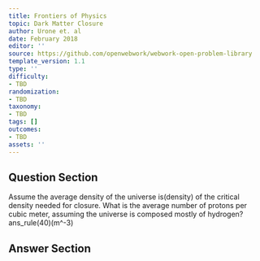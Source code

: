 ```yaml
---
title: Frontiers of Physics
topic: Dark Matter Closure
author: Urone et. al
date: February 2018
editor: ''
source: https://github.com/openwebwork/webwork-open-problem-library
template_version: 1.1
type: ''
difficulty:
- TBD
randomization:
- TBD
taxonomy:
- TBD
tags: []
outcomes:
- TBD
assets: ''
---
```


## Question Section 

Assume the average density of the universe is(density) of the critical density needed for
closure. What is the average number of protons per cubic meter, assuming the
universe is composed mostly of hydrogen?
ans_rule(40)(m^-3)



## Answer Section

